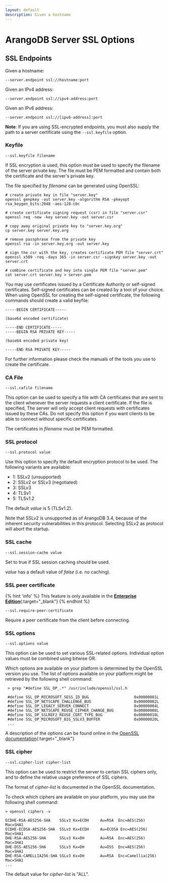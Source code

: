 ```yaml
---
layout: default
description: Given a hostname
---
```

# ArangoDB Server SSL Options

## SSL Endpoints

Given a hostname:

`--server.endpoint ssl://hostname:port`

Given an IPv4 address:

`--server.endpoint ssl://ipv4-address:port`

Given an IPv6 address:

`--server.endpoint ssl://[ipv6-address]:port`

**Note**: If you are using SSL-encrypted endpoints, you must also supply the
path to a server certificate using the `--ssl.keyfile` option.

### Keyfile

`--ssl.keyfile filename`

If SSL encryption is used, this option must be used to specify the filename of
the server private key. The file must be PEM formatted and contain both the
certificate and the server's private key.

The file specified by *filename* can be generated using OpenSSL:

```
# create private key in file "server.key"
openssl genpkey -out server.key -algorithm RSA -pkeyopt rsa_keygen_bits:2048 -aes-128-cbc

# create certificate signing request (csr) in file "server.csr"
openssl req -new -key server.key -out server.csr

# copy away original private key to "server.key.org"
cp server.key server.key.org

# remove passphrase from the private key
openssl rsa -in server.key.org -out server.key

# sign the csr with the key, creates certificate PEM file "server.crt"
openssl x509 -req -days 365 -in server.csr -signkey server.key -out server.crt

# combine certificate and key into single PEM file "server.pem"
cat server.crt server.key > server.pem
```

You may use certificates issued by a Certificate Authority or self-signed
certificates. Self-signed certificates can be created by a tool of your
choice. When using OpenSSL for creating the self-signed certificate, the
following commands should create a valid keyfile:

```
-----BEGIN CERTIFICATE-----

(base64 encoded certificate)

-----END CERTIFICATE-----
-----BEGIN RSA PRIVATE KEY-----

(base64 encoded private key)

-----END RSA PRIVATE KEY-----
```

For further information please check the manuals of the tools you use to create
the certificate.

### CA File

`--ssl.cafile filename`

This option can be used to specify a file with CA certificates that are sent to
the client whenever the server requests a client certificate. If the file is
specified, The server will only accept client requests with certificates issued
by these CAs. Do not specify this option if you want clients to be able to
connect without specific certificates.

The certificates in *filename* must be PEM formatted.

### SSL protocol

`--ssl.protocol value`

Use this option to specify the default encryption protocol to be used.  The
following variants are available:

- 1: SSLv2 (unsupported)
- 2: SSLv2 or SSLv3 (negotiated)
- 3: SSLv3
- 4: TLSv1
- 5: TLSv1.2

The default *value* is 5 (TLSv1.2).

Note that SSLv2 is unsupported as of ArangoDB 3.4, because of the inherent 
security vulnerabilities in this protocol. Selecting SSLv2 as protocol will
abort the startup.

### SSL cache

`--ssl.session-cache value`

Set to true if SSL session caching should be used.

*value* has a default value of *false* (i.e. no caching).

### SSL peer certificate

{% hint 'info' %}
This feature is only available in the
[**Enterprise Edition**](https://www.arangodb.com/why-arangodb/arangodb-enterprise/){:target="_blank"}
{% endhint %}

`--ssl.require-peer-certificate`

Require a peer certificate from the client before connecting.

### SSL options

`--ssl.options value`

This option can be used to set various SSL-related options. Individual option
values must be combined using bitwise OR.

Which options are available on your platform is determined by the OpenSSL
version you use. The list of options available on your platform might be
retrieved by the following shell command:

```
 > grep "#define SSL_OP_.*" /usr/include/openssl/ssl.h

 #define SSL_OP_MICROSOFT_SESS_ID_BUG                    0x00000001L
 #define SSL_OP_NETSCAPE_CHALLENGE_BUG                   0x00000002L
 #define SSL_OP_LEGACY_SERVER_CONNECT                    0x00000004L
 #define SSL_OP_NETSCAPE_REUSE_CIPHER_CHANGE_BUG         0x00000008L
 #define SSL_OP_SSLREF2_REUSE_CERT_TYPE_BUG              0x00000010L
 #define SSL_OP_MICROSOFT_BIG_SSLV3_BUFFER               0x00000020L
 ...
```

A description of the options can be found online in the
[OpenSSL documentation](http://www.openssl.org/docs/ssl/SSL_CTX_set_options.html){:target="_blank"}

### SSL cipher

`--ssl.cipher-list cipher-list`

This option can be used to restrict the server to certain SSL ciphers only, and
to define the relative usage preference of SSL ciphers.

The format of *cipher-list* is documented in the OpenSSL documentation.

To check which ciphers are available on your platform, you may use the
following shell command:

```
> openssl ciphers -v

ECDHE-RSA-AES256-SHA    SSLv3 Kx=ECDH     Au=RSA  Enc=AES(256)  Mac=SHA1
ECDHE-ECDSA-AES256-SHA  SSLv3 Kx=ECDH     Au=ECDSA Enc=AES(256)  Mac=SHA1
DHE-RSA-AES256-SHA      SSLv3 Kx=DH       Au=RSA  Enc=AES(256)  Mac=SHA1
DHE-DSS-AES256-SHA      SSLv3 Kx=DH       Au=DSS  Enc=AES(256)  Mac=SHA1
DHE-RSA-CAMELLIA256-SHA SSLv3 Kx=DH       Au=RSA  Enc=Camellia(256)
Mac=SHA1
...
```

The default value for *cipher-list* is "ALL".
